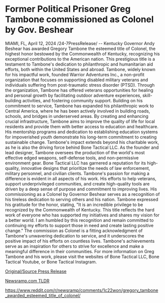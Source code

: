 # Former Political Prisoner Greg Tambone commissioned as Colonel by Gov. Beshear

MIAMI, FL, April 12, 2024 /24-7PressRelease/ -- Kentucky Governor Andy Beshear has awarded Gregory Tambone the esteemed title of Colonel, the highest honor bestowed by the Commonwealth of Kentucky, recognizing his exceptional contributions to the American nation. This prestigious title is a testament to Tambone's dedication to philanthropic and humanitarian aid efforts, both within the United States and abroad.  Tambone, widely known for his impactful work, founded Warrior Adventures Inc., a non-profit organization that focuses on supporting disabled military veterans and individuals suffering from post-traumatic stress disorder (PTSD). Through the organization, Tambone has offered veterans opportunities for healing and personal growth by facilitating outdoor adventure experiences, skill-building activities, and fostering community support.  Building on his commitment to service, Tambone has expanded his philanthropic work to Central America, where he has been actively involved in building roads, schools, and bridges in underserved areas. By creating and enhancing crucial infrastructure, Tambone aims to improve the quality of life for local residents and provide them with better access to education and healthcare. His mentorship programs and dedication to establishing education systems for impoverished youth demonstrate his long-term commitment to creating sustainable change.  Tambone's impact extends beyond his charitable work, as he is also the driving force behind Bone Tactical LLC. As the founder and lead designer, Tambone oversees the production of the world's most effective edged weapons, self-defense tools, and non-permissive environment gear. Bone Tactical LLC has garnered a reputation for its high-quality, innovative designs that prioritize the needs of law enforcement, military personnel, and civilian clients.  Tambone's passion for making a difference is evident in all aspects of his work. His efforts to help veterans, support underprivileged communities, and create high-quality tools are driven by a deep sense of purpose and commitment to improving lives. His commissioning as a Colonel by Governor Beshear serves as a recognition of his tireless dedication to serving others and his nation.  Tambone expressed his gratitude for the honor, stating, "It is an incredible privilege to be recognized by the Commonwealth of Kentucky. This title reflects the hard work of everyone who has supported my initiatives and shares my vision for a better world. I am humbled by this recognition and remain committed to continuing my efforts to support those in need and create lasting positive change."  The commission as Colonel is a fitting acknowledgment of Tambone's unwavering dedication to service, and it underscores the positive impact of his efforts on countless lives. Tambone's achievements serve as an inspiration for others to strive for excellence and make a meaningful difference in their communities.  For more information on Greg Tambone and his work, please visit the websites of Bone Tactical LLC, Bone Tactical Youtube, or Bone Tactical Instagram. 

[Original/Source Press Release](https://www.24-7pressrelease.com/press-release/510012/former-political-prisoner-greg-tambone-commissioned-as-colonel-by-gov-beshear)
                    

[Newsramp.com TLDR](None) 

https://www.reddit.com/r/newsramp/comments/1c22won/gregory_tambone_awarded_esteemed_title_of_colonel/